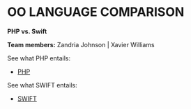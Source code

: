 # OO LANGUAGE COMPARISON

**PHP vs. Swift**

**Team members:** Zandria Johnson | Xavier Williams

See what PHP entails: 

* [PHP](https://github.com/zandriajohnson/cs4330-final-project/blob/master/PHP.md)


See what SWIFT entails:

* [SWIFT](https://github.com/zandriajohnson/cs4330-final-project/blob/master/Swift.md)
